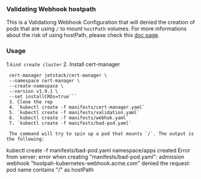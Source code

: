 ### Validating Webhook hostpath

This is a Validationg Webhook Configuration that will denied the creation of pods that are using `/` to mount `hostPath` volumes. For more informations about the risk of using hostPath, please check this [doc page](https://kubernetes.io/docs/concepts/storage/volumes/#hostpath).

### Usage

1.`kind create cluster`
2. Install cert-manager
 ```helm install \     
  cert-manager jetstack/cert-manager \
  --namespace cert-manager \
  --create-namespace \
  --version v1.9.1 \
  --set installCRDs=true```
  3. Clone the rep
  4. `kubectl create -f manifests/cert-manager.yaml`
  5. `kubectl create -f manifests/validation.yaml`
  6. `kubectl create -f manifests/webhok.yaml`
  7. `kubectl create -f manifests/bad-pod.yaml`

  The command will try to spin up a pod that mounts `/`. The output is the following:
```
kubectl create -f manifests/bad-pod.yaml 
namespace/apps created
Error from server: error when creating "manifests/bad-pod.yaml": admission webhook "hostpah-kubernetes-webhook.acme.com" denied the request: pod name contains "/" as hostPath
```


